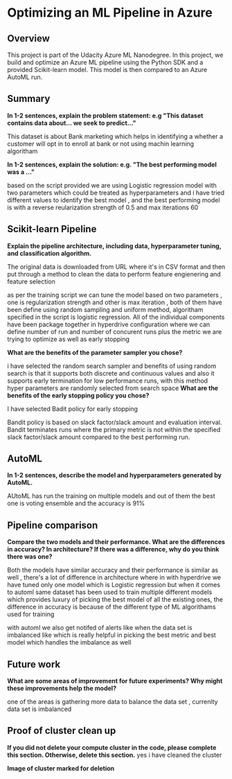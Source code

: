 # Optimizing an ML Pipeline in Azure

## Overview
This project is part of the Udacity Azure ML Nanodegree.
In this project, we build and optimize an Azure ML pipeline using the Python SDK and a provided Scikit-learn model.
This model is then compared to an Azure AutoML run.

## Summary
**In 1-2 sentences, explain the problem statement: e.g "This dataset contains data about... we seek to predict..."**

This dataset is about Bank marketing which helps in identifying a whether a customer will opt in to enroll at bank or not using machin learning algoritham 

**In 1-2 sentences, explain the solution: e.g. "The best performing model was a ..."**

based on the script provided we are using Logistic regression model with two parameters which could be treated as hyperparameters and i have tried different values to identify the best model , and the best performing model is with a reverse reularization strength of 0.5 and max iterations 60

## Scikit-learn Pipeline
**Explain the pipeline architecture, including data, hyperparameter tuning, and classification algorithm.**

The original data is downloaded from URL where it's in CSV format and then put through a method to clean the data to perform feature engienering and feature selection 

as per the training script we can tune the model based on two parameters , one is regularization strength and other is max iteration , both of them have been define using random sampling and uniform method, algoritham specified in the script is logistic regression. All of the individual components have been package together in hyperdrive configuration where we can define number of run and number of concurent runs plus the metric we are trying to optimize as well as early stopping 

**What are the benefits of the parameter sampler you chose?**

i have selected the random search sampler and benefits of using random search is that it supports both discrete and continuous values 
and also it supports early termination for low performance runs, with this method hyper parameters are randomly selected from search space 
**What are the benefits of the early stopping policy you chose?**

I have selected Badit policy for early stopping 

Bandit policy is based on slack factor/slack amount and evaluation interval. Bandit terminates runs where the primary metric is not within the specified slack factor/slack amount compared to the best performing run.

## AutoML
**In 1-2 sentences, describe the model and hyperparameters generated by AutoML.**

AUtoML has run the training on multiple models and out of them the best one is voting ensemble and the accuracy is 91%

## Pipeline comparison
**Compare the two models and their performance. What are the differences in accuracy? In architecture? If there was a difference, why do you think there was one?**

Both the models have similar accuracy and their performance is similar as well , there's a lot of difference in architecture where in with hyperdrive we have tuned only one model which is Logistic regression but when it comes to automl same dataset has been used to train multiple different models which provides luxury of picking the best model of all the existing ones, the difference in accuracy is because of the different type of ML algorithams used for training 

with automl we also get notifed of alerts like when the data set is imbalanced like which is really helpful in picking the best metric and best model which handles the imbalance as well


## Future work
**What are some areas of improvement for future experiments? Why might these improvements help the model?**

one of the areas is gathering more data to balance the data set , currenlty data set is imbalanced 


## Proof of cluster clean up
**If you did not delete your compute cluster in the code, please complete this section. Otherwise, delete this section.**
yes i have cleaned the cluster 

**Image of cluster marked for deletion**


